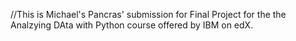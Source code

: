 //This is Michael's Pancras' submission for Final Project for the the Analzying DAta with Python course offered by IBM on edX.
